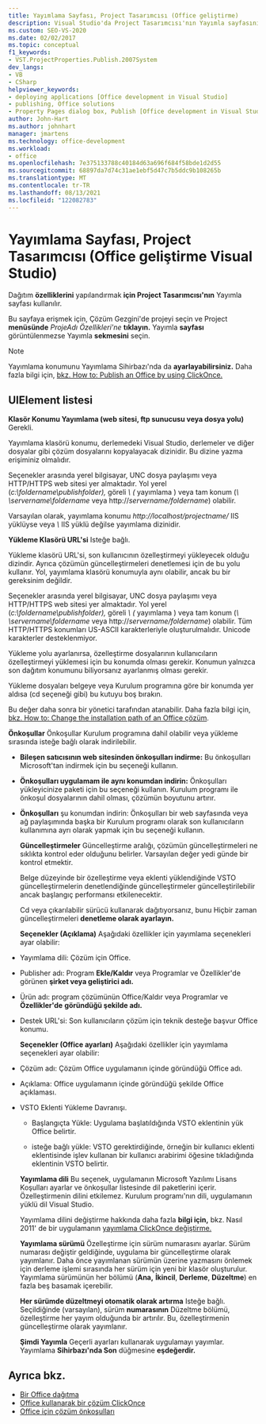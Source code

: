 ```yaml
---
title: Yayımlama Sayfası, Project Tasarımcısı (Office geliştirme)
description: Visual Studio'da Project Tasarımcısı'nın Yayımla sayfasının dağıtım özelliklerini yapılandırmak için nasıl kullan olduğunu öğrenin.
ms.custom: SEO-VS-2020
ms.date: 02/02/2017
ms.topic: conceptual
f1_keywords:
- VST.ProjectProperties.Publish.2007System
dev_langs:
- VB
- CSharp
helpviewer_keywords:
- deploying applications [Office development in Visual Studio]
- publishing, Office solutions
- Property Pages dialog box, Publish [Office development in Visual Studio]
author: John-Hart
ms.author: johnhart
manager: jmartens
ms.technology: office-development
ms.workload:
- office
ms.openlocfilehash: 7e375133788c40184d63a696f684f58bde1d2d55
ms.sourcegitcommit: 68897da7d74c31ae1ebf5d47c7b5ddc9b108265b
ms.translationtype: MT
ms.contentlocale: tr-TR
ms.lasthandoff: 08/13/2021
ms.locfileid: "122082783"
---
```

# <a name="publish-page-project-designer-office-development-in-visual-studio"></a>Yayımlama Sayfası, Project Tasarımcısı (Office geliştirme Visual Studio)
  Dağıtım **özelliklerini** yapılandırmak **için Project Tasarımcısı'nın** Yayımla sayfası kullanılır.

 Bu sayfaya erişmek için, Çözüm Gezgini'de projeyi seçin ve Project **menüsünde** *ProjeAdı Özellikleri'ne* **tıklayın.** Yayımla **sayfası** görüntülenmezse Yayımla **sekmesini** seçin.

> [!NOTE]
> Yayımlama konumunu Yayımlama Sihirbazı'nda da **ayarlayabilirsiniz.** Daha fazla bilgi için, [bkz. How to: Publish an Office by using ClickOnce.](/previous-versions/bb386095(v=vs.110))

## <a name="uielement-list"></a>UIElement listesi
 **Klasör Konumu Yayımlama (web sitesi, ftp sunucusu veya dosya yolu)** Gerekli.

 Yayımlama klasörü konumu, derlemedeki Visual Studio, derlemeler ve diğer dosyalar gibi çözüm dosyalarını kopyalayacak dizinidir. Bu dizine yazma erişiminiz olmalıdır.

 Seçenekler arasında yerel bilgisayar, UNC dosya paylaşımı veya HTTP/HTTPS web sitesi yer almaktadır. Yol yerel (*c:\foldername\publishfolder),* göreli *\\ (* yayımlama ) veya tam konum (*\\ \servername\foldername* veya http://<em>servername/foldername</em>) olabilir.

 Varsayılan olarak, yayımlama konumu *http://localhost/projectname/* IIS yüklüyse veya *\\* IIS yüklü değilse yayımlama dizinidir.

 **Yükleme Klasörü URL'si** Isteğe bağlı.

 Yükleme klasörü URL'si, son kullanıcının özelleştirmeyi yükleyecek olduğu dizindir. Ayrıca çözümün güncelleştirmeleri denetlemesi için de bu yolu kullanır. Yol, yayımlama klasörü konumuyla aynı olabilir, ancak bu bir gereksinim değildir.

 Seçenekler arasında yerel bilgisayar, UNC dosya paylaşımı veya HTTP/HTTPS web sitesi yer almaktadır. Yol yerel (*c:\foldername\publishfolder),* göreli *\\ (* yayımlama ) veya tam konum (*\\ \servername\foldername* veya http://<em>servername/foldername</em>) olabilir. Tüm HTTP/HTTPS konumları US-ASCII karakterleriyle oluşturulmalıdır. Unicode karakterler desteklenmiyor.

 Yükleme yolu ayarlanırsa, özelleştirme dosyalarının kullanıcıların özelleştirmeyi yüklemesi için bu konumda olması gerekir. Konumun yalnızca son dağıtım konumunu biliyorsanız ayarlanmış olması gerekir.

 Yükleme dosyaları belgeye veya Kurulum programına göre bir konumda yer aldısa (cd seçeneği gibi) bu kutuyu boş bırakın.

 Bu değer daha sonra bir yönetici tarafından atanabilir. Daha fazla bilgi için, [bkz. How to: Change the installation path of an Office çözüm](/previous-versions/bb608626(v=vs.110)).

 **Önkoşullar** Önkoşullar Kurulum programına dahil olabilir veya yükleme sırasında isteğe bağlı olarak indirilebilir.

- **Bileşen satıcısının web sitesinden önkoşulları indirme:** Bu önkoşulları Microsoft'tan indirmek için bu seçeneği kullanın.

- **Önkoşulları uygulamam ile aynı konumdan indirin:** Önkoşulları yükleyicinize paketi için bu seçeneği kullanın. Kurulum programı ile önkoşul dosyalarının dahil olması, çözümün boyutunu artırır.

- **Önkoşulları** şu konumdan indirin: Önkoşulları bir web sayfasında veya ağ paylaşımında başka bir Kurulum programı olarak son kullanıcıların kullanımına ayrı olarak yapmak için bu seçeneği kullanın.

  **Güncelleştirmeler** Güncelleştirme aralığı, çözümün güncelleştirmeleri ne sıklıkta kontrol eder olduğunu belirler. Varsayılan değer yedi günde bir kontrol etmektir.

  Belge düzeyinde bir özelleştirme veya eklenti yüklendiğinde VSTO güncelleştirmelerin denetlendiğinde güncelleştirmeler güncelleştirilebilir ancak başlangıç performansı etkilenecektir.

  Cd veya çıkarılabilir sürücü kullanarak dağıtıyorsanız, bunu Hiçbir zaman güncelleştirmeleri **denetleme olarak ayarlayın.**

  **Seçenekler (Açıklama)** Aşağıdaki özellikler için yayımlama seçenekleri ayar olabilir:

- Yayımlama dili: Çözüm için Office.

- Publisher adı: Program **Ekle/Kaldır** veya Programlar ve Özellikler'de görünen **şirket veya geliştirici adı.**

- Ürün adı: program çözümünün Office/Kaldır veya Programlar ve **Özellikler'de** **göründüğü şekilde adı.**

- Destek URL'si: Son kullanıcıların çözüm için teknik desteğe başvur Office konumu.

  **Seçenekler (Office ayarları)** Aşağıdaki özellikler için yayımlama seçenekleri ayar olabilir:

- Çözüm adı: Çözüm Office uygulamanın içinde göründüğü Office adı.

- Açıklama: Office uygulamanın içinde göründüğü şekilde Office açıklaması.

- VSTO Eklenti Yükleme Davranışı.

  - Başlangıçta Yükle: Uygulama başlatıldığında VSTO eklentinin yük Office belirtir.

  - isteğe bağlı yükle: VSTO gerektirdiğinde, örneğin bir kullanıcı eklenti eklentisinde işlev kullanan bir kullanıcı arabirimi öğesine tıkladığında eklentinin VSTO belirtir.

  **Yayımlama dili** Bu seçenek, uygulamanın Microsoft Yazılımı Lisans Koşulları ayarlar ve önkoşullar listesinde dil paketlerini içerir. Özelleştirmenin dilini etkilemez. Kurulum programı'nın dili, uygulamanın yüklü dil Visual Studio.

  Yayımlama dilini değiştirme hakkında daha fazla **bilgi için,** bkz. Nasıl 2011' de bir uygulamanın [yayımlama ClickOnce değiştirme.](../deployment/how-to-change-the-publish-language-for-a-clickonce-application.md)

  **Yayımlama sürümü** Özelleştirme için sürüm numarasını ayarlar. Sürüm numarası değiştir geldiğinde, uygulama bir güncelleştirme olarak yayımlanır. Daha önce yayımlanan sürümün üzerine yazmasını önlemek için derleme işlemi sırasında her sürüm için yeni bir klasör oluşturulur. Yayımlama sürümünün her bölümü (**Ana,** **İkincil**, **Derleme**, **Düzeltme**) en fazla beş basamak içerebilir.

  **Her sürümde düzeltmeyi otomatik olarak artırma** Isteğe bağlı. Seçildiğinde (varsayılan), sürüm **numarasının** Düzeltme bölümü, özelleştirme her yayım olduğunda bir artırılır. Bu, özelleştirmenin güncelleştirme olarak yayımlanır.

  **Şimdi Yayımla** Geçerli ayarları kullanarak uygulamayı yayımlar. Yayımlama **Sihirbazı'nda Son** düğmesine **eşdeğerdir.**

## <a name="see-also"></a>Ayrıca bkz.

- [Bir Office dağıtma](../vsto/deploying-an-office-solution.md)
- [Office kullanarak bir çözüm ClickOnce](../vsto/deploying-an-office-solution-by-using-clickonce.md)
- [Office için çözüm önkoşulları](/previous-versions/bb608617(v=vs.110))